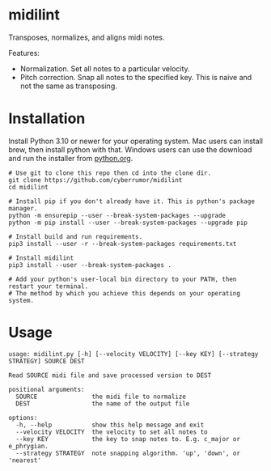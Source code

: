 # midilint

Transposes, normalizes, and aligns midi notes.


Features:
- Normalization. Set all notes to a particular velocity.
- Pitch correction. Snap all notes to the specified key.
  This is naive and not the same as transposing.

# Installation

Install Python 3.10 or newer for your operating system. Mac users can install brew, then install
python with that. Windows users can use the download and run the installer from
[python.org](https://www.python.org/downloads/windows/).

```
# Use git to clone this repo then cd into the clone dir.
git clone https://github.com/cyberrumor/midilint
cd midilint

# Install pip if you don't already have it. This is python's package manager.
python -m ensurepip --user --break-system-packages --upgrade
python -m pip install --user --break-system-packages --upgrade pip

# Install build and run requirements.
pip3 install --user -r --break-system-packages requirements.txt

# Install midilint
pip3 install --user --break-system-packages .

# Add your python's user-local bin directory to your PATH, then restart your terminal.
# The method by which you achieve this depends on your operating system.
```

# Usage

```
usage: midilint.py [-h] [--velocity VELOCITY] [--key KEY] [--strategy STRATEGY] SOURCE DEST

Read SOURCE midi file and save processed version to DEST

positional arguments:
  SOURCE               the midi file to normalize
  DEST                 the name of the output file

options:
  -h, --help           show this help message and exit
  --velocity VELOCITY  the velocity to set all notes to
  --key KEY            the key to snap notes to. E.g. c_major or e_phrygian.
  --strategy STRATEGY  note snapping algorithm. 'up', 'down', or 'nearest'
```

